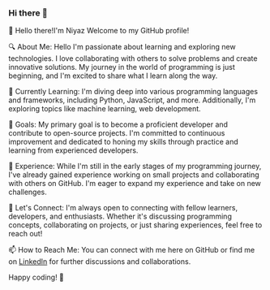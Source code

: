 ### Hi there 👋

<!--
**Sjaikjasmine2004/sjaikjasmine2004** is a ✨ _special_ ✨ repository because its `README.md` (this file) appears on your GitHub profile.

Here are some ideas to get you started:

- 🔭 I’m currently working on ...
- 🌱 I’m currently learning ...
- 👯 I’m looking to collaborate on ...
- 🤔 I’m looking for help with ...
- 💬 Ask me about ...
- 📫 How to reach me: ...
- 😄 Pronouns: ...
- ⚡ Fun fact: ...
-->👋 Hello there!I'm Niyaz  Welcome to my GitHub profile!

🔍 About Me:
Hello I'm passionate about learning and exploring new technologies. I love collaborating with others to solve problems and create innovative solutions. My journey in the world of programming is just beginning, and I'm excited to share what I learn along the way.

🌱 Currently Learning:
I'm diving deep into various programming languages and frameworks, including Python, JavaScript, and more. Additionally, I'm exploring topics like machine learning, web development.

🚀 Goals:
My primary goal is to become a proficient developer and contribute to open-source projects. I'm committed to continuous improvement and dedicated to honing my skills through practice and learning from experienced developers.

💼 Experience:
While I'm still in the early stages of my programming journey, I've already gained experience working on small projects and collaborating with others on GitHub. I'm eager to expand my experience and take on new challenges.

🤝 Let's Connect:
I'm always open to connecting with fellow learners, developers, and enthusiasts. Whether it's discussing programming concepts, collaborating on projects, or just sharing experiences, feel free to reach out!

📫 How to Reach Me:
You can connect with me here on GitHub or find me on [LinkedIn](https://www.linkedin.com/posts/niyaz-shaik-7b52a6289_hi-everyone-i-am-so-exited-to-share-you-activity-7118578506812338176-C3lv?utm_source=share&utm_medium=member_android) for further discussions and collaborations.

Happy coding! 🚀

